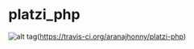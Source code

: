 # platzi_php
![alt tag](https://travis-ci.org/aranajhonny/platzi-php.svg?branch=master)(https://travis-ci.org/aranajhonny/platzi-php)
